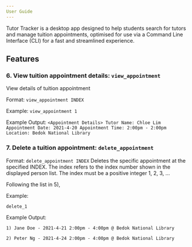 ```yaml
---
User Guide
---
```


Tutor Tracker is a desktop app designed to help students search for tutors and manage tuition appointments, optimised for use via a Command Line Interface (CLI) for a fast and streamlined experience.

## Features

### 6. View tuition appointment details: `view_appointment`

View details of tuition appointment

Format:
`view_appointment INDEX`

Example:
`view_appointment 1`

Example Output:
`<Appointment Details>
Tutor Name: Chloe Lim
Appointment Date: 2021-4-20
Appointment Time: 2:00pm - 2:00pm
Location: Bedok National Library`

### 7. Delete a tuition appointment: `delete_appointment`

Format: `delete_appointment INDEX`
Deletes the specific appointment at the specified INDEX.
The index refers to the index number shown in the displayed person list.
The index must be a positive integer 1, 2, 3, …​

Following the list in 5),

Example:

`delete_1`

Example Output:

`1) Jane Doe - 2021-4-21 2:00pm - 4:00pm @ Bedok National Library`

`2) Peter Ng - 2021-4-24 2:00pm - 4:00pm @ Bedok National Library`
